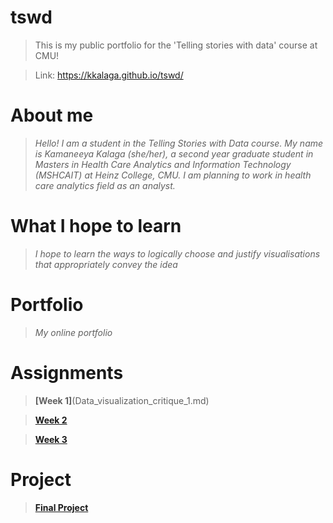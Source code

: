 # tswd
> This is my public portfolio for the 'Telling stories with data' course at CMU!

> Link: https://kkalaga.github.io/tswd/

# About me
> *Hello! I am a student in the Telling Stories with Data course. My name is Kamaneeya Kalaga (she/her), a second year graduate student in Masters in Health Care Analytics and Information Technology (MSHCAIT) at Heinz College, CMU. I am planning to work in health care analytics field as an analyst.*

#  What I hope to learn
> *I hope to learn the ways to logically choose and justify visualisations that appropriately convey the idea*

# Portfolio
> *My online portfolio*

# Assignments
> **[Week 1]**(Data_visualization_critique_1.md)

> **[Week 2](Data_visualization_1.md)**

> **[Week 3](Critique_by_Design.md)**

# Project
> **[Final Project](project.md)**
